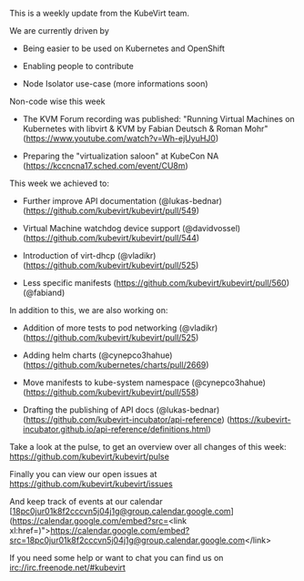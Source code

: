 This is a weekly update from the KubeVirt team.

We are currently driven by

-   Being easier to be used on Kubernetes and OpenShift

-   Enabling people to contribute

-   Node Isolator use-case (more informations soon)

Non-code wise this week

-   The KVM Forum recording was published: "Running Virtual Machines on
    Kubernetes with libvirt & KVM by Fabian Deutsch & Roman Mohr"
    (<https://www.youtube.com/watch?v=Wh-ejUyuHJ0>)

-   Preparing the "virtualization saloon" at KubeCon NA
    (<https://kccncna17.sched.com/event/CU8m>)

This week we achieved to:

-   Further improve API documentation (@lukas-bednar)
    (<https://github.com/kubevirt/kubevirt/pull/549>)

-   Virtual Machine watchdog device support (@davidvossel)
    (<https://github.com/kubevirt/kubevirt/pull/544>)

-   Introduction of virt-dhcp (@vladikr)
    (<https://github.com/kubevirt/kubevirt/pull/525>)

-   Less specific manifests
    (<https://github.com/kubevirt/kubevirt/pull/560>) (@fabiand)

In addition to this, we are also working on:

-   Addition of more tests to pod networking (@vladikr)
    (<https://github.com/kubevirt/kubevirt/pull/525>)

-   Adding helm charts (@cynepco3hahue)
    (<https://github.com/kubernetes/charts/pull/2669>)

-   Move manifests to kube-system namespace (@cynepco3hahue)
    (<https://github.com/kubevirt/kubevirt/pull/558>)

-   Drafting the publishing of API docs (@lukas-bednar)
    (<https://github.com/kubevirt-incubator/api-reference>)
    (<https://kubevirt-incubator.github.io/api-reference/definitions.html>)

Take a look at the pulse, to get an overview over all changes of this
week: <https://github.com/kubevirt/kubevirt/pulse>

Finally you can view our open issues at
<https://github.com/kubevirt/kubevirt/issues>

And keep track of events at our calendar
[18pc0jur01k8f2cccvn5j04j1g@group.calendar.google.com](https://calendar.google.com/embed?src=<link xl:href=)"&gt;https://calendar.google.com/embed?src=<18pc0jur01k8f2cccvn5j04j1g@group.calendar.google.com>&lt;/link&gt;

If you need some help or want to chat you can find us on
<irc://irc.freenode.net/#kubevirt>
